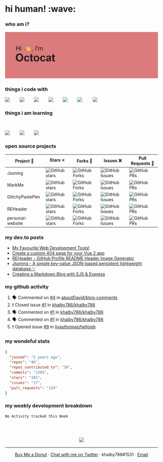 
<h1>hi human! :wave:</h1>

<h3>who am i?</h3>

<img src="https://github.com/khalby786/khalby786/blob/master/header.png?raw=true">

<h3>things i code with</h3>

<img src="https://cdn.jsdelivr.net/gh/devicons/devicon@latest/icons/html5/html5-plain.svg" width="40px">&nbsp;&nbsp;&nbsp;&nbsp;&nbsp;&nbsp;&nbsp;&nbsp;<img src="https://cdn.jsdelivr.net/gh/devicons/devicon@latest/icons/css3/css3-plain.svg" width="40px">&nbsp;&nbsp;&nbsp;&nbsp;&nbsp;&nbsp;&nbsp;&nbsp;<img src="https://cdn.jsdelivr.net/gh/devicons/devicon@latest/icons/javascript/javascript-original.svg" width="40px">&nbsp;&nbsp;&nbsp;&nbsp;&nbsp;&nbsp;&nbsp;&nbsp;<img src="https://cdn.jsdelivr.net/gh/devicons/devicon@latest/icons/nodejs/nodejs-plain.svg" width="40px">&nbsp;&nbsp;&nbsp;&nbsp;&nbsp;&nbsp;&nbsp;&nbsp;<img src="https://cdn.jsdelivr.net/gh/devicons/devicon@latest/icons/vuejs/vuejs-original.svg" width="40px">&nbsp;&nbsp;&nbsp;&nbsp;&nbsp;&nbsp;&nbsp;&nbsp;<img src="https://cdn.jsdelivr.net/gh/devicons/devicon@latest/icons/git/git-original.svg" width="40px">&nbsp;&nbsp;&nbsp;&nbsp;&nbsp;&nbsp;&nbsp;&nbsp;&nbsp;<img src="https://cdn.jsdelivr.net/gh/devicons/devicon@latest/icons/mongodb/mongodb-original.svg" width="40px">&nbsp;&nbsp;&nbsp;&nbsp;&nbsp;&nbsp;&nbsp;&nbsp;


<h3>things i am learning </h3>

<br>

<img src="https://cdn.jsdelivr.net/gh/devicons/devicon@latest/icons/typescript/typescript-original.svg" width="40px">&nbsp;&nbsp;&nbsp;&nbsp;&nbsp;&nbsp;&nbsp;&nbsp;<img src="https://cdn.jsdelivr.net/gh/devicons/devicon@latest/icons/react/react-original.svg" width="40px">&nbsp;&nbsp;&nbsp;&nbsp;&nbsp;&nbsp;&nbsp;&nbsp;<img src="https://cdn.jsdelivr.net/gh/devicons/devicon@latest/icons/go/go-original.svg" width="40px">

<h3>open source projects</h3>


| Project  🚧 | Stars :star: | Forks 🍴 | Issues ❌ | Pull Requests 🌿 |
|---------|-------|-------|--------|---------------|
| Jsoning | ![GitHub stars](https://img.shields.io/github/stars/khalby786/jsoning?style=for-the-badge) | ![GitHub Forks](https://img.shields.io/github/forks/khalby786/jsoning?style=for-the-badge) | ![GitHub Issues](https://img.shields.io/github/issues/khalby786/jsoning?style=for-the-badge) | ![GitHub PRs](https://img.shields.io/github/issues-pr/khalby786/jsoning?style=for-the-badge) |
| MarkMe | ![GitHub stars](https://img.shields.io/github/stars/khalby786/markme?style=for-the-badge) | ![GitHub Forks](https://img.shields.io/github/forks/khalby786/markme?style=for-the-badge) | ![GitHub Issues](https://img.shields.io/github/issues/khalby786/markme?style=for-the-badge) | ![GitHub PRs](https://img.shields.io/github/issues-pr/khalby786/markme?style=for-the-badge) |
| GlitchyPastePen | ![GitHub stars](https://img.shields.io/github/stars/khalby786/GlitchyPastePen?style=for-the-badge) | ![GitHub Forks](https://img.shields.io/github/forks/khalby786/GlitchyPastePen?style=for-the-badge) | ![GitHub Issues](https://img.shields.io/github/issues/khalby786/GlitchyPastePen?style=for-the-badge) | ![GitHub PRs](https://img.shields.io/github/issues-pr/khalby786/GlitchyPastePen?style=for-the-badge) |
| REHeader | ![GitHub stars](https://img.shields.io/github/stars/khalby786/REHeader?style=for-the-badge) | ![GitHub Forks](https://img.shields.io/github/forks/khalby786/jsoning?style=for-the-badge) | ![GitHub Issues](https://img.shields.io/github/issues/khalby786/REHeader?style=for-the-badge) | ![GitHub PRs](https://img.shields.io/github/issues-pr/khalby786/REHeader?style=for-the-badge) |
| personal-website | ![GitHub stars](https://img.shields.io/github/stars/khalby786/personal-website?style=for-the-badge) | ![GitHub Forks](https://img.shields.io/github/forks/khalby786/personal-website?style=for-the-badge) | ![GitHub Issues](https://img.shields.io/github/issues/khalby786/personal-website?style=for-the-badge) | ![GitHub PRs](https://img.shields.io/github/issues-pr/khalby786/personal-website?style=for-the-badge) |

<h3>my dev.to posts</h3>

<!-- BLOG-POST-LIST:START -->
- [My Favourite Web Development Tools!](https://dev.to/khalby786/my-favourite-web-development-tools-16af)
- [Create a custom 404 page for your Vue 2 app](https://dev.to/khalby786/create-a-custom-404-page-for-your-vue-app-1d0a)
- [REHeader - GitHub Profile README Header Image Generator](https://dev.to/khalby786/reheader-github-profile-readme-header-image-generator-45pe)
- [Jsoning - A simple key-value JSON-based persistent lightweight database.✨](https://dev.to/khalby786/jsoning-a-simple-key-value-json-based-persistent-lightweight-database-51c0)
- [Creating a Markdown Blog with EJS & Express](https://dev.to/khalby786/creating-a-markdown-blog-with-ejs-express-j40)
<!-- BLOG-POST-LIST:END -->

<h3>my github activity</h3>

<!--START_SECTION:activity-->
1. 🗣 Commented on [#4](https://github.com/aboutDavid/blog-comments/issues/4) in [aboutDavid/blog-comments](https://github.com/aboutDavid/blog-comments)
2. ❗️ Closed issue [#1](https://github.com/khalby786/khalby786/issues/1) in [khalby786/khalby786](https://github.com/khalby786/khalby786)
3. 🗣 Commented on [#1](https://github.com/khalby786/khalby786/issues/1) in [khalby786/khalby786](https://github.com/khalby786/khalby786)
4. 🗣 Commented on [#1](https://github.com/khalby786/khalby786/issues/1) in [khalby786/khalby786](https://github.com/khalby786/khalby786)
5. ❗️ Opened issue [#9](https://github.com/liyasthomas/helloish/issues/9) in [liyasthomas/helloish](https://github.com/liyasthomas/helloish)
<!--END_SECTION:activity-->

<h3>my wondeful stats</h3>

```json
{
  "joined": "2 years ago",
  "repos": "46",
  "repos_contributed_to": "39",
  "commits": "1395",
  "stars": "181",
  "issues": "17",
  "pull_requests": "124"
}
```

<h3>my weekly development breakdown</h3>

<!--START_SECTION:waka-->
```text
No Activity tracked this Week
```
<!--END_SECTION:waka-->

<br><br>

<div align="center">
  <img src="https://github-profile-trophy.vercel.app/?username=khalby786&column=7&theme=onedark" />
</div>


<hr>

<div align="center">
  <a href="https://buymeacoffee.com/khaleelgibran">Buy Me a Donut</a> · <a href="https://twitter.com/khalby786">Chat with me on Twitter</a> ·  khalby786#1531 · <a href="mailto:khalby786@gmail.com">Email</a> 
</div>
